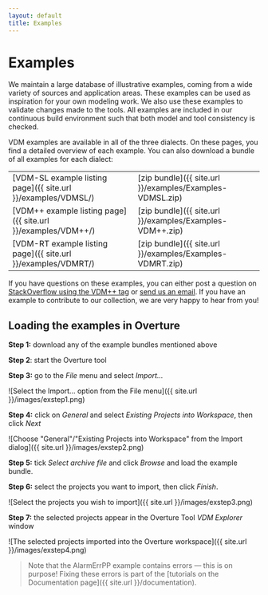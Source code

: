 ```yaml
---
layout: default
title: Examples
---
```


# Examples

We maintain a large database of illustrative examples, coming from a
wide variety of sources and application areas. These examples can be
used as inspiration for your own modeling work. We also use these
examples to validate changes made to the tools.  All examples are
included in our continuous build environment such that both model and
tool consistency is checked.

VDM examples are available in all of the three dialects. On these
pages, you find a detailed overview of each example. You can also
download a bundle of all examples for each dialect:

|||
|---|---|
| [VDM-SL example listing page]({{ site.url }}/examples/VDMSL/) | [zip bundle]({{ site.url }}/examples/Examples-VDMSL.zip) |
| [VDM++ example listing page]({{ site.url }}/examples/VDM++/)  | [zip bundle]({{ site.url }}/examples/Examples-VDM++.zip) |
| [VDM-RT example listing page]({{ site.url }}/examples/VDMRT/) | [zip bundle]({{ site.url }}/examples/Examples-VDMRT.zip) |

If you have questions on these examples, you can either post a
question on
[StackOverflow using the VDM++ tag](http://stackoverflow.com/questions/tagged/vdm%2b%2b)
or [send us an email](mailto:info@overturetool.org).  If you have an
example to contribute to our collection, we are very happy to hear
from you!

## Loading the examples in Overture

**Step 1:** download any of the example bundles mentioned above

**Step 2**: start the Overture tool

**Step 3:** go to the *File* menu and select *Import...*

![Select the Import... option from the File menu]({{ site.url }}/images/exstep1.png)

**Step 4:** click on *General* and select *Existing Projects into Workspace*, then click *Next*

![Choose "General"/"Existing Projects into Workspace" from the Import dialog]({{ site.url }}/images/exstep2.png)

**Step 5:** tick *Select archive file* and click *Browse* and load the example bundle.

**Step 6:** select the projects you want to import, then click *Finish*.

![Select the projects you wish to import]({{ site.url }}/images/exstep3.png)

**Step 7:** the selected projects appear in the Overture Tool *VDM Explorer* window

![The selected projects imported into the Overture workspace]({{ site.url }}/images/exstep4.png)

> Note that the AlarmErrPP example contains errors — this is on purpose! Fixing these errors is part of the [tutorials on the Documentation page]({{ site.url }}/documentation).

